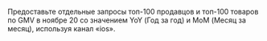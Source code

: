 Предоставьте отдельные запросы топ-100 продавцов и топ-100 товаров по GMV в ноябре 20 со значением YoY (Год за год) и MoM (Месяц за месяц), используя канал «ios».
